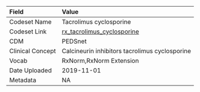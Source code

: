 |Field            |Value                                          |
|:----------------|:----------------------------------------------|
|Codeset Name     |Tacrolimus cyclosporine                        |
|Codeset Link     |[rx_tacrolimus_cyclosporine](https://github.com/PEDSnet/Variable-Dictionary/blob/main/drugs/rx_tacrolimus_cyclosporine.csv)|
|CDM              |PEDSnet                                        |
|Clinical Concept |Calcineurin inhibitors tacrolimus cyclosporine |
|Vocab            |RxNorm,RxNorm Extension                        |
|Date Uploaded    |2019-11-01                                     |
|Metadata         |NA                                             |
